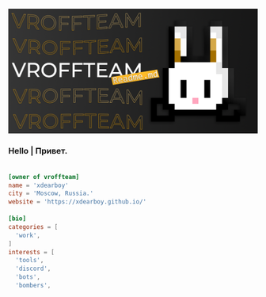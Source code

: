 ![banner](https://raw.githubusercontent.com/vroffteam/vroffteam/main/vroffbunny.png)

<h3>Hello | Привет.</h3>

```toml

[owner of vroffteam]
name = 'xdearboy'
city = 'Moscow, Russia.'
website = 'https://xdearboy.github.io/'

[bio]
categories = [
  'work',
]
interests = [
  'tools',
  'discord',
  'bots',
  'bombers',
```
